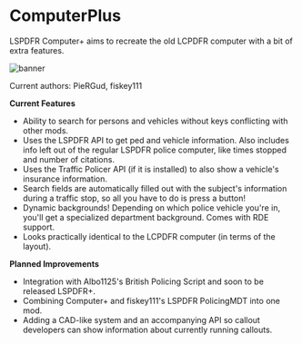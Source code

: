 # ComputerPlus
LSPDFR Computer+ aims to recreate the old LCPDFR computer with a bit of extra features.

![banner](http://i.imgur.com/Ihf8uiE.png)

Current authors: PieRGud, fiskey111

**Current Features**
- Ability to search for persons and vehicles without keys conflicting with other mods.
- Uses the LSPDFR API to get ped and vehicle information. Also includes info left out of the regular LSPDFR police computer, like times stopped and number of citations.
- Uses the Traffic Policer API (if it is installed) to also show a vehicle's insurance information.
- Search fields are automatically filled out with the subject's information during a traffic stop, so all you have to do is press a button!
- Dynamic backgrounds! Depending on which police vehicle you're in, you'll get a specialized department background. Comes with RDE support.
- Looks practically identical to the LCPDFR computer (in terms of the layout).

**Planned Improvements**
- Integration with Albo1125's British Policing Script and soon to be released LSPDFR+.
- Combining Computer+ and fiskey111's LSPDFR PolicingMDT into one mod.
- Adding a CAD-like system and an accompanying API so callout developers can show information about currently running callouts.

